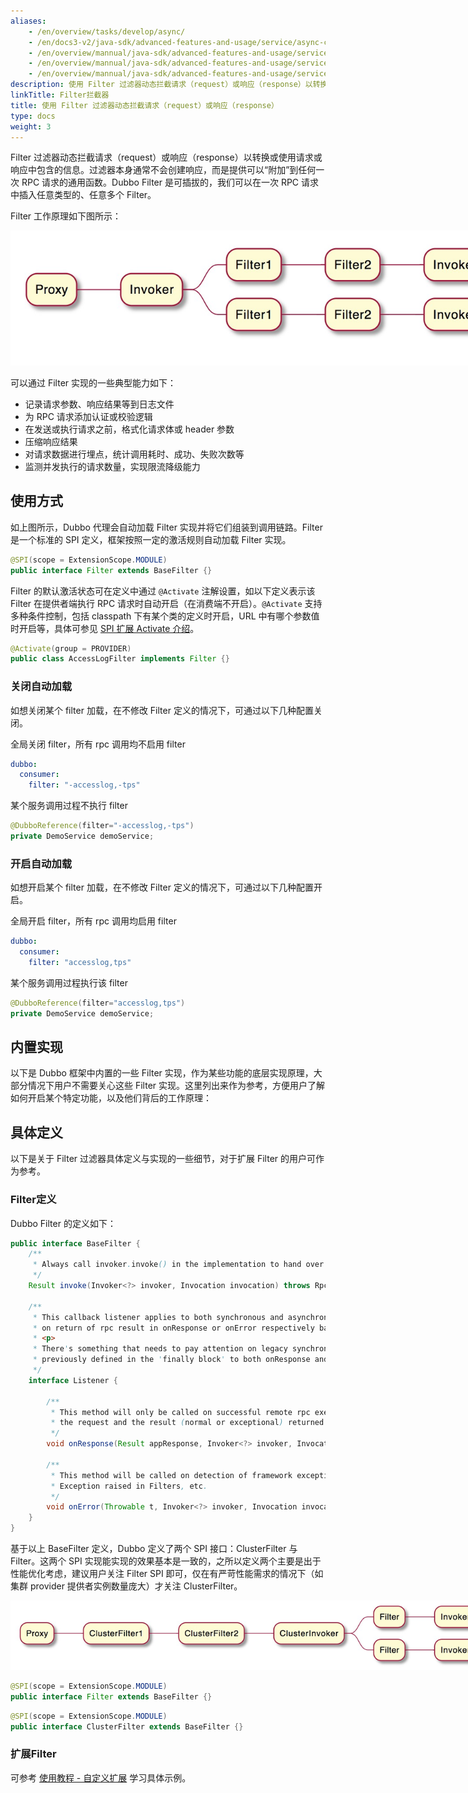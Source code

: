 ```yaml
---
aliases:
    - /en/overview/tasks/develop/async/
    - /en/docs3-v2/java-sdk/advanced-features-and-usage/service/async-call/
    - /en/overview/mannual/java-sdk/advanced-features-and-usage/service/async-call/
    - /en/overview/mannual/java-sdk/advanced-features-and-usage/service/async-execute-on-provider/
    - /en/overview/mannual/java-sdk/advanced-features-and-usage/service/async/
description: 使用 Filter 过滤器动态拦截请求（request）或响应（response）以转换或使用请求或响应中包含的信息。
linkTitle: Filter拦截器
title: 使用 Filter 过滤器动态拦截请求（request）或响应（response）
type: docs
weight: 3
---
```


Filter 过滤器动态拦截请求（request）或响应（response）以转换或使用请求或响应中包含的信息。过滤器本身通常不会创建响应，而是提供可以“附加”到任何一次 RPC 请求的通用函数。Dubbo Filter 是可插拔的，我们可以在一次 RPC 请求中插入任意类型的、任意多个 Filter。

Filter 工作原理如下图所示：

<img style="max-width:800px;height:auto;" src="/imgs/v3/tasks/framework/filter.png"/>

可以通过 Filter 实现的一些典型能力如下：
* 记录请求参数、响应结果等到日志文件
* 为 RPC 请求添加认证或校验逻辑
* 在发送或执行请求之前，格式化请求体或 header 参数
* 压缩响应结果
* 对请求数据进行埋点，统计调用耗时、成功、失败次数等
* 监测并发执行的请求数量，实现限流降级能力

## 使用方式
如上图所示，Dubbo 代理会自动加载 Filter 实现并将它们组装到调用链路。Filter 是一个标准的 SPI 定义，框架按照一定的激活规则自动加载 Filter 实现。

```java
@SPI(scope = ExtensionScope.MODULE)
public interface Filter extends BaseFilter {}
```

Filter 的默认激活状态可在定义中通过 `@Activate` 注解设置，如以下定义表示该 Filter 在提供者端执行 RPC 请求时自动开启（在消费端不开启）。`@Activate` 支持多种条件控制，包括 classpath 下有某个类的定义时开启，URL 中有哪个参数值时开启等，具体可参见 [SPI 扩展 Activate 介绍]()。

```java
@Activate(group = PROVIDER)
public class AccessLogFilter implements Filter {}
```

### 关闭自动加载
如想关闭某个 filter 加载，在不修改 Filter 定义的情况下，可通过以下几种配置关闭。

全局关闭 filter，所有 rpc 调用均不启用 filter
```yaml
dubbo:
  consumer:
    filter: "-accesslog,-tps"
```

某个服务调用过程不执行 filter
```java
@DubboReference(filter="-accesslog,-tps")
private DemoService demoService;
```

### 开启自动加载
如想开启某个 filter 加载，在不修改 Filter 定义的情况下，可通过以下几种配置开启。

全局开启 filter，所有 rpc 调用均启用 filter
```yaml
dubbo:
  consumer:
    filter: "accesslog,tps"
```

某个服务调用过程执行该 filter
```java
@DubboReference(filter="accesslog,tps")
private DemoService demoService;
```

## 内置实现
以下是 Dubbo 框架中内置的一些 Filter 实现，作为某些功能的底层实现原理，大部分情况下用户不需要关心这些 Filter 实现。这里列出来作为参考，方便用户了解如何开启某个特定功能，以及他们背后的工作原理：



## 具体定义
以下是关于 Filter 过滤器具体定义与实现的一些细节，对于扩展 Filter 的用户可作为参考。

### Filter定义
Dubbo Filter 的定义如下：
```java
public interface BaseFilter {
    /**
     * Always call invoker.invoke() in the implementation to hand over the request to the next filter node.
     */
    Result invoke(Invoker<?> invoker, Invocation invocation) throws RpcException;

    /**
     * This callback listener applies to both synchronous and asynchronous calls, please put logics that need to be executed
     * on return of rpc result in onResponse or onError respectively based on it is normal return or exception return.
     * <p>
     * There's something that needs to pay attention on legacy synchronous style filer refactor, the thing is, try to move logics
     * previously defined in the 'finally block' to both onResponse and onError.
     */
    interface Listener {

        /**
         * This method will only be called on successful remote rpc execution, that means, the service in on remote received
         * the request and the result (normal or exceptional) returned successfully.
         */
        void onResponse(Result appResponse, Invoker<?> invoker, Invocation invocation);

        /**
         * This method will be called on detection of framework exceptions, for example, TimeoutException, NetworkException
         * Exception raised in Filters, etc.
         */
        void onError(Throwable t, Invoker<?> invoker, Invocation invocation);
    }
}
```

基于以上 BaseFilter 定义，Dubbo 定义了两个 SPI 接口：ClusterFilter 与 Filter。这两个 SPI 实现能实现的效果基本是一致的，之所以定义两个主要是出于性能优化考虑，建议用户关注 Filter SPI 即可，仅在有严苛性能需求的情况下（如集群 provider 提供者实例数量庞大）才关注 ClusterFilter。

<img style="max-width:800px;height:auto;" src="/imgs/v3/tasks/framework/cluster-filter.png"/>

```java
@SPI(scope = ExtensionScope.MODULE)
public interface Filter extends BaseFilter {}
```

```java
@SPI(scope = ExtensionScope.MODULE)
public interface ClusterFilter extends BaseFilter {}
```

### 扩展Filter

可参考 [使用教程 - 自定义扩展]() 学习具体示例。



